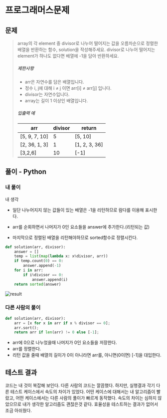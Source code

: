 # 프로그래머스문제

## 문제

> array의 각 element 중 divisor로 나누어 떨어지는 값을 오름차순으로 정렬한 배열을 반환하는 함수, solution을 작성해주세요. divisor로 나누어 떨어지는 element가 하나도 없다면 배열에 -1을 담아 반환하세요.
>
> ##### 제한사항
>
> - arr은 자연수를 담은 배열입니다.
> - 정수 i, j에 대해 i ≠ j 이면 arr[i] ≠ arr[j] 입니다.
> - divisor는 자연수입니다.
> - array는 길이 1 이상인 배열입니다.
>
> ##### 입출력 예
>
> | arr           | divisor | return        |
> | ------------- | ------- | ------------- |
> | [5, 9, 7, 10] | 5       | [5, 10]       |
> | [2, 36, 1, 3] | 1       | [1, 2, 3, 36] |
> | [3,2,6]       | 10      | [-1]          |

## 풀이 - Python

### 내 풀이

내 생각

- 일단 나누어지지 않는 값들이 있는 배열은 -1을 리턴하므로 람다를 이용해 표시한다.

- arr를 순회하면서 나머지가 0인 요소들을 answer에 추가한다.(리턴되는 값)
- 마지막으로 정렬된 배열을 리턴해야하므로 sorted함수로 정렬시킨다.

```python
def solution(arr, divisor):
    answer = []
    temp = list(map(lambda x: x%divisor, arr))
    if temp.count(0) == 0:
        answer.append(-1)
    for i in arr:
        if i%divisor == 0:
            answer.append(i)
    return sorted(answer)
```

![result](https://user-images.githubusercontent.com/13410123/45917608-98fee600-beb5-11e8-8100-bfa03567bdc2.png)

### 다른 사람의 풀이

```python
def solution(arr, divisor):
    arr = [x for x in arr if x % divisor == 0];
    arr.sort();
    return arr if len(arr) != 0 else [-1];
```

- arr에 0으로 나누었을때 나머지가 0인 요소들을 저장한다.
- arr를 정렬한다.
- 리턴 값을 줄때 배열의 길이가 0이 아니라면 arr를, 아니면(0이면) [-1]을 대입한다.

## 테스트 결과

코드는 내 것이 복잡해 보인다. 다른 사람의 코드는 깔끔했다. 하지만, 실행결과 각기 다른 테스트 케이스에서 속도의 차이가 있었다. 어떤 케이스에 대해서는 내 알고리즘이 빨랐고, 어떤 케이스에서는 다른 사람의 풀이가 빠르게 동작했다. 속도의 차이는 심하지 않았으므로 내가 생각한 알고리즘도 괜찮은것 같다. 효율성을 테스트하는 결과가 없어서 조금 아쉬웠다.